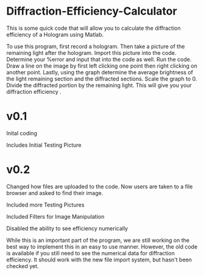 # Diffraction-Efficiency-Calculator
This is some quick code that will allow you to calculate the diffraction efficiency of a Hologram using Matlab.

To use this program, first record a hologram. Then take a picture of the remaining light after the hologram. Import this picture into the code. Determine your %error and input that into the code as well. Run the code. Draw a line on the image by first left clicking one point then right clicking on another point. Lastly, using the graph determine the average brightness of the light remaining section and the diffracted sections. Scale the graph to 0. Divide the diffracted portion by the remaining light. This will give you your diffraction efficiency .

# v0.1
Inital coding

Includes Initial Testing Picture

# v0.2
Changed how files are uploaded to the code. Now users are taken to a file browser and asked to find their image.

Included more Testing Pictures

Included Filters for Image Manipulation

Disabled the ability to see efficiency numerically

   While this is an important part of the program, we are still working on the best way to implement this in an easy to use manner. However, the old code is available if you still need to see the numerical data for diffraction efficiency. It should work with the new file import system, but hasn't been checked yet.
